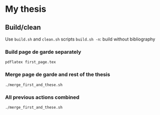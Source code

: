 # My thesis

## Build/clean
Use `build.sh` and `clean.sh` scripts
`build.sh -n`: build without bibliography

### Build page de garde separately
`pdflatex first_page.tex`

### Merge page de garde and rest of the thesis
`./merge_first_and_these.sh`

### All previous actions combined
`./merge_first_and_these.sh`
